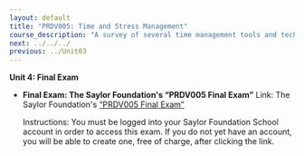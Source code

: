 ```yaml
---
layout: default
title: "PRDV005: Time and Stress Management"
course_description: "A survey of several time management tools and techniques that can be applied to most work and life situations."
next: ../../../
previous: ../Unit03
---
```

**Unit 4: Final Exam** <span id="4"></span> 
-   **Final Exam: The Saylor Foundation's “PRDV005 Final Exam”**
    Link: The Saylor Foundation's [“PRDV005 Final
    Exam”](http://school.saylor.org/mod/quiz/view.php?id=1339)  
      
     Instructions: You must be logged into your Saylor Foundation School
    account in order to access this exam. If you do not yet have an
    account, you will be able to create one, free of charge, after
    clicking the link.


